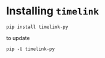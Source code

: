 # Installing `timelink` 

```shell
pip install timelink-py
```

to update

```shell
pip -U timelink-py
```

